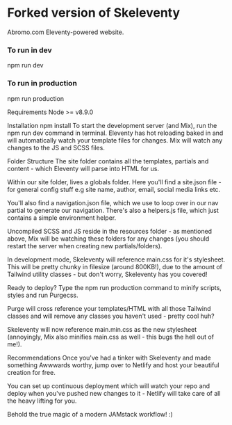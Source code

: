 # Forked version of Skeleventy
Abromo.com Eleventy-powered website.


### To run in dev
npm run dev

### To run in production
npm run production


Requirements
Node >= v8.9.0

Installation
npm install
To start the development server (and Mix), run the npm run dev command in terminal. Eleventy has hot reloading baked in and will automatically watch your template files for changes. Mix will watch any changes to the JS and SCSS files.

Folder Structure
The site folder contains all the templates, partials and content - which Eleventy will parse into HTML for us.

Within our site folder, lives a globals folder. Here you'll find a site.json file - for general config stuff e.g site name, author, email, social media links etc.

You'll also find a navigation.json file, which we use to loop over in our nav partial to generate our navigation. There's also a helpers.js file, which just contains a simple environment helper.

Uncompiled SCSS and JS reside in the resources folder - as mentioned above, Mix will be watching these folders for any changes (you should restart the server when creating new partials/folders).

In development mode, Skeleventy will reference main.css for it's stylesheet. This will be pretty chunky in filesize (around 800KB!), due to the amount of Tailwind utility classes - but don't worry, Skeleventy has you covered!

Ready to deploy?
Type the npm run production command to minify scripts, styles and run Purgecss.

Purge will cross reference your templates/HTML with all those Tailwind classes and will remove any classes you haven't used - pretty cool huh?

Skeleventy will now reference main.min.css as the new stylesheet (annoyingly, Mix also minifies main.css as well - this bugs the hell out of me!).

Recommendations
Once you've had a tinker with Skeleventy and made something Awwwards worthy, jump over to Netlify and host your beautiful creation for free.

You can set up continuous deployment which will watch your repo and deploy when you've pushed new changes to it - Netlify will take care of all the heavy lifting for you.

Behold the true magic of a modern JAMstack workflow! :)
